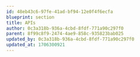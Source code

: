 ```yaml
---
id: 48eb43c6-97fe-41ad-bf94-12e0f4f6ecfa
blueprint: section
title: APIs
author: 0c3a318b-936a-4cbd-8fdf-771a90c297f0
parent: 8f99c8f9-2474-4ae9-858c-935823bab025
updated_by: 0c3a318b-936a-4cbd-8fdf-771a90c297f0
updated_at: 1706300921
---
```

